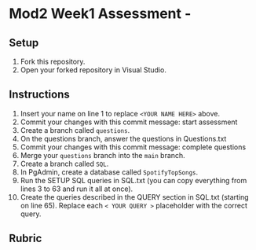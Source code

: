 # Mod2 Week1 Assessment - <YOUR NAME HERE>

## Setup
1. Fork this repository.
2. Open your forked repository in Visual Studio.

## Instructions
1. Insert your name on line 1 to replace `<YOUR NAME HERE>` above.
2. Commit your changes with this commit message: start assessment
3. Create a branch called `questions`.
4. On the questions branch, answer the questions in Questions.txt
5. Commit your changes with this commit message: complete questions
6. Merge your `questions` branch into the `main` branch.
7. Create a branch called `SQL`.
8. In PgAdmin, create a database called `SpotifyTopSongs`.
9. Run the SETUP SQL queries in SQL.txt (you can copy everything from lines 3 to 63 and run it all at once).
10. Create the queries described in the QUERY section in SQL.txt (starting on line 65). Replace each `< YOUR QUERY >` placeholder with the correct query.

## Rubric